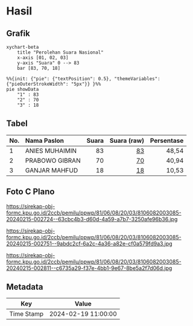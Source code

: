 # Hasil

## Grafik

```mermaid
xychart-beta
    title "Perolehan Suara Nasional"
    x-axis [01, 02, 03]
    y-axis "Suara" 0 --> 83
    bar [83, 70, 18]
```

```mermaid
%%{init: {"pie": {"textPosition": 0.5}, "themeVariables": {"pieOuterStrokeWidth": "5px"}} }%%
pie showData
    "1" : 83
    "2" : 70
    "3" : 18
```

## Tabel

| No. | Nama Paslon    | Suara | Suara (raw) | Persentase |
|:--- |:-------------- | -----:| -----------:| ----------:|
| 1   | ANIES MUHAIMIN | 83    | [83][p-1]   | 48,54      |
| 2   | PRABOWO GIBRAN | 70    | [70][p-2]   | 40,94      |
| 3   | GANJAR MAHFUD  | 18    | [18][p-3]   | 10,53      |


[p-1]: https://github.com/gigit-pemilu/pemilu-2024/blob/main/pilpres/hitung-suara/sub/81-maluku/sub/06-seram-bagian-barat/sub/08-huamual/sub/2003-luhu/sub/085-tps/sub/paslon-1.txt
[p-2]: https://github.com/gigit-pemilu/pemilu-2024/blob/main/pilpres/hitung-suara/sub/81-maluku/sub/06-seram-bagian-barat/sub/08-huamual/sub/2003-luhu/sub/085-tps/sub/paslon-2.txt
[p-3]: https://github.com/gigit-pemilu/pemilu-2024/blob/main/pilpres/hitung-suara/sub/81-maluku/sub/06-seram-bagian-barat/sub/08-huamual/sub/2003-luhu/sub/085-tps/sub/paslon-3.txt

## Foto C Plano

https://sirekap-obj-formc.kpu.go.id/2ccb/pemilu/ppwp/81/06/08/20/03/8106082003085-20240215-002724--63cbc4b3-d60d-4a59-a7b7-3250afe96b36.jpg

https://sirekap-obj-formc.kpu.go.id/2ccb/pemilu/ppwp/81/06/08/20/03/8106082003085-20240215-002751--9abdc2cf-6a2c-4a36-a82e-cf0a579fd9a3.jpg

https://sirekap-obj-formc.kpu.go.id/2ccb/pemilu/ppwp/81/06/08/20/03/8106082003085-20240215-002811--c6735a29-f37e-4bb1-9e67-8be5a2f7d06d.jpg


## Metadata

| Key        | Value               |
| ---------- | ------------------- |
| Time Stamp | 2024-02-19 11:00:00 |



